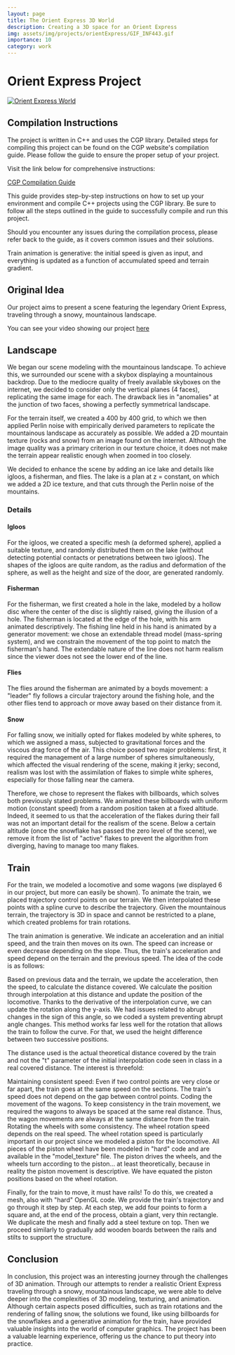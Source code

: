 ```yaml
---
layout: page
title: The Orient Express 3D World
description: Creating a 3D space for an Orient Express
img: assets/img/projects/orientExpress/GIF_INF443.gif
importance: 10
category: work
---
```

# Orient Express Project

<div class="repo p-2 text-center">
  <a href="https://github.com/ElSacho/3D-Word">
    <img class="repo-img-dark w-100" alt="Orient Express World" src="https://github-readme-stats.vercel.app/api/pin/?username=ElSacho&repo=3D-Word&theme={{ site.repo_theme_dark }}&show_owner={{ show_owner }}">
  </a>
</div>

## Compilation Instructions

The project is written in C++ and uses the CGP library. Detailed steps for compiling this project can be found on the CGP website's compilation guide. Please follow the guide to ensure the proper setup of your project.

Visit the link below for comprehensive instructions:

[CGP Compilation Guide](https://imagecomputing.net/cgp/compilation/content/01_compilation/index.html)

This guide provides step-by-step instructions on how to set up your environment and compile C++ projects using the CGP library. Be sure to follow all the steps outlined in the guide to successfully compile and run this project.

Should you encounter any issues during the compilation process, please refer back to the guide, as it covers common issues and their solutions.

Train animation is generative: the initial speed is given as input, and everything is updated as a function of accumulated speed and terrain gradient.

## Original Idea

Our project aims to present a scene featuring the legendary Orient Express, traveling through a snowy, mountainous landscape.

You can see your video showing our project [here](https://youtu.be/NXIq5WTZQdE)

## Landscape

We began our scene modeling with the mountainous landscape. To achieve this, we surrounded our scene with a skybox displaying a mountainous backdrop. Due to the mediocre quality of freely available skyboxes on the internet, we decided to consider only the vertical planes (4 faces), replicating the same image for each. The drawback lies in "anomalies" at the junction of two faces, showing a perfectly symmetrical landscape.

For the terrain itself, we created a 400 by 400 grid, to which we then applied Perlin noise with empirically derived parameters to replicate the mountainous landscape as accurately as possible. We added a 2D mountain texture (rocks and snow) from an image found on the internet. Although the image quality was a primary criterion in our texture choice, it does not make the terrain appear realistic enough when zoomed in too closely.

We decided to enhance the scene by adding an ice lake and details like igloos, a fisherman, and flies. The lake is a plan at z = constant, on which we added a 2D ice texture, and that cuts through the Perlin noise of the mountains.

### Details

#### Igloos
For the igloos, we created a specific mesh (a deformed sphere), applied a suitable texture, and randomly distributed them on the lake (without detecting potential contacts or penetrations between two igloos). The shapes of the igloos are quite random, as the radius and deformation of the sphere, as well as the height and size of the door, are generated randomly.

#### Fisherman
For the fisherman, we first created a hole in the lake, modeled by a hollow disc where the center of the disc is slightly raised, giving the illusion of a hole. The fisherman is located at the edge of the hole, with his arm animated descriptively. The fishing line held in his hand is animated by a generator movement: we chose an extendable thread model (mass-spring system), and we constrain the movement of the top point to match the fisherman's hand. The extendable nature of the line does not harm realism since the viewer does not see the lower end of the line.

#### Flies
The flies around the fisherman are animated by a boyds movement: a "leader" fly follows a circular trajectory around the fishing hole, and the other flies tend to approach or move away based on their distance from it.

#### Snow
For falling snow, we initially opted for flakes modeled by white spheres, to which we assigned a mass, subjected to gravitational forces and the viscous drag force of the air. This choice posed two major problems: first, it required the management of a large number of spheres simultaneously, which affected the visual rendering of the scene, making it jerky; second, realism was lost with the assimilation of flakes to simple white spheres, especially for those falling near the camera.

Therefore, we chose to represent the flakes with billboards, which solves both previously stated problems. We animated these billboards with uniform motion (constant speed) from a random position taken at a fixed altitude. Indeed, it seemed to us that the acceleration of the flakes during their fall was not an important detail for the realism of the scene. Below a certain altitude (once the snowflake has passed the zero level of the scene), we remove it from the list of "active" flakes to prevent the algorithm from diverging, having to manage too many flakes.

## Train

For the train, we modeled a locomotive and some wagons (we displayed 6 in our project, but more can easily be shown). To animate the train, we placed trajectory control points on our terrain. We then interpolated these points with a spline curve to describe the trajectory. Given the mountainous terrain, the trajectory is 3D in space and cannot be restricted to a plane, which created problems for train rotations.

The train animation is generative. We indicate an acceleration and an initial speed, and the train then moves on its own. The speed can increase or even decrease depending on the slope. Thus, the train's acceleration and speed depend on the terrain and the previous speed. The idea of the code is as follows:

Based on previous data and the terrain, we update the acceleration, then the speed, to calculate the distance covered. We calculate the position through interpolation at this distance and update the position of the locomotive. Thanks to the derivative of the interpolation curve, we can update the rotation along the y-axis. We had issues related to abrupt changes in the sign of this angle, so we coded a system preventing abrupt angle changes. This method works far less well for the rotation that allows the train to follow the curve. For that, we used the height difference between two successive positions.

The distance used is the actual theoretical distance covered by the train and not the "t" parameter of the initial interpolation code seen in class in a real covered distance. The interest is threefold:

Maintaining consistent speed: Even if two control points are very close or far apart, the train goes at the same speed on the sections. The train's speed does not depend on the gap between control points.
Coding the movement of the wagons. To keep consistency in the train movement, we required the wagons to always be spaced at the same real distance. Thus, the wagon movements are always at the same distance from the train.
Rotating the wheels with some consistency. The wheel rotation speed depends on the real speed.
The wheel rotation speed is particularly important in our project since we modeled a piston for the locomotive. All pieces of the piston wheel have been modeled in "hard" code and are available in the "model_texture" file. The piston drives the wheels, and the wheels turn according to the piston... at least theoretically, because in reality the piston movement is descriptive. We have equated the piston positions based on the wheel rotation.

Finally, for the train to move, it must have rails! To do this, we created a mesh, also with "hard" OpenGL code. We provide the train's trajectory and go through it step by step. At each step, we add four points to form a square and, at the end of the process, obtain a giant, very thin rectangle. We duplicate the mesh and finally add a steel texture on top. Then we proceed similarly to gradually add wooden boards between the rails and stilts to support the structure.

## Conclusion

In conclusion, this project was an interesting journey through the challenges of 3D animation. Through our attempts to render a realistic Orient Express traveling through a snowy, mountainous landscape, we were able to delve deeper into the complexities of 3D modeling, texturing, and animation. Although certain aspects posed difficulties, such as train rotations and the rendering of falling snow, the solutions we found, like using billboards for the snowflakes and a generative animation for the train, have provided valuable insights into the world of computer graphics. The project has been a valuable learning experience, offering us the chance to put theory into practice.

